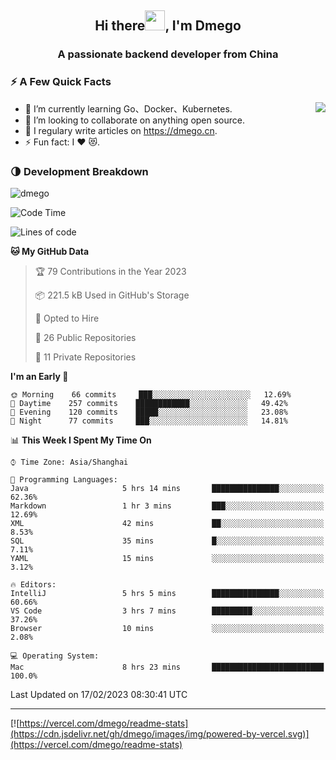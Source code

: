 <h2 align="center">Hi there<img src="https://cdn.jsdelivr.net/gh/dmego/images/img/Hi.gif" height="32" />, I'm Dmego </h2>
<h3 align="center">A passionate backend developer from China</h3>

### ⚡️ A Few Quick Facts

<img align="right" src="https://readme-stats-dmego.vercel.app/api?username=dmego&show_icons=true&icon_color=1573B3&hide_title=true&text_color=718096&bg_color=00000000&hide_border=true"/>

<ul>
    <li> 🌱 I’m currently learning Go、Docker、Kubernetes.</li>
    <li> 👯 I’m looking to collaborate on anything open source.</li>
    <li> 📝 I regulary write articles on <a href="https://dmego.cn">https://dmego.cn</a>.</li>
    <li> ⚡ Fun fact: I ❤️ 😻.</li>
</ul>

### 🌗 Development Breakdown

<img src="https://komarev.com/ghpvc/?username=dmego" alt="dmego" />

<!--START_SECTION:waka-->
![Code Time](http://img.shields.io/badge/Code%20Time-1%2C964%20hrs%2043%20mins-blue)

![Lines of code](https://img.shields.io/badge/From%20Hello%20World%20I%27ve%20Written-224%20Thousand%20lines%20of%20code-blue)

**🐱 My GitHub Data** 

> 🏆 79 Contributions in the Year 2023
 > 
> 📦 221.5 kB Used in GitHub's Storage 
 > 
> 💼 Opted to Hire
 > 
> 📜 26 Public Repositories 
 > 
> 🔑 11 Private Repositories  
 > 
**I'm an Early 🐤** 

```text
🌞 Morning    66 commits     ███░░░░░░░░░░░░░░░░░░░░░░   12.69% 
🌆 Daytime    257 commits    ████████████░░░░░░░░░░░░░   49.42% 
🌃 Evening    120 commits    █████░░░░░░░░░░░░░░░░░░░░   23.08% 
🌙 Night      77 commits     ███░░░░░░░░░░░░░░░░░░░░░░   14.81%

```


📊 **This Week I Spent My Time On** 

```text
⌚︎ Time Zone: Asia/Shanghai

💬 Programming Languages: 
Java                     5 hrs 14 mins       ███████████████░░░░░░░░░░   62.36% 
Markdown                 1 hr 3 mins         ███░░░░░░░░░░░░░░░░░░░░░░   12.69% 
XML                      42 mins             ██░░░░░░░░░░░░░░░░░░░░░░░   8.53% 
SQL                      35 mins             █░░░░░░░░░░░░░░░░░░░░░░░░   7.11% 
YAML                     15 mins             ░░░░░░░░░░░░░░░░░░░░░░░░░   3.12%

🔥 Editors: 
IntelliJ                 5 hrs 5 mins        ███████████████░░░░░░░░░░   60.66% 
VS Code                  3 hrs 7 mins        █████████░░░░░░░░░░░░░░░░   37.26% 
Browser                  10 mins             ░░░░░░░░░░░░░░░░░░░░░░░░░   2.08%

💻 Operating System: 
Mac                      8 hrs 23 mins       █████████████████████████   100.0%

```


 Last Updated on 17/02/2023 08:30:41 UTC
<!--END_SECTION:waka-->

---

[![https://vercel.com/dmego/readme-stats](https://cdn.jsdelivr.net/gh/dmego/images/img/powered-by-vercel.svg)](https://vercel.com/dmego/readme-stats)

